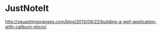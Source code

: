 # JustNoteIt
http://squashingoranges.com/blog/2013/09/22/building-a-wpf-application-with-caliburn-micro/
